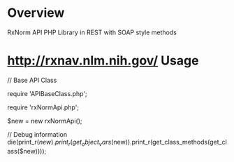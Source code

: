 Overview
========
RxNorm API PHP Library in REST with SOAP style methods

http://rxnav.nlm.nih.gov/ 
Usage
=====
// Base API Class

require 'APIBaseClass.php';

require 'rxNormApi.php';

$new = new rxNormApi();

// Debug information
die(print_r($new).print_r(get_object_vars($new)).print_r(get_class_methods(get_class($new))));

